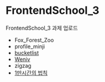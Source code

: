 # FrontendSchool_3
FrontendSchool_3 과제 업로드

- Fox_Forest_Zoo
- profile_minji
- [bucketlist](./bucketlist)
- [Weniv](./Weniv)
- zigzag
- [1만시간의 법칙](https://minzyee.github.io/10000hours/#)
